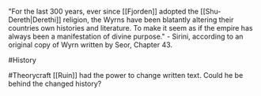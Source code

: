 "For the last 300 years, ever since [[Fjorden]] adopted the [[Shu-Dereth|Derethi]] religion, the Wyrns have been blatantly altering their countries own histories and literature. To make it seem as if the empire has always been a manifestation of divine purpose." - Sirini, according to an original copy of Wyrn written by Seor, Chapter 43.

#History 

#Theorycraft 
[[Ruin]] had the power to change written text. Could he be behind the changed history?